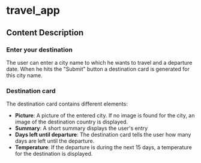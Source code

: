 # travel_app

## Content Description

### Enter your destination
The user can enter a city name to which he wants to travel and a departure date. When he hits the "Submit" button a destination card is generated for this city name.

### Destination card
The destination card contains different elements:
- __Picture__: A picture of the entered city. If no image is found for the city, an image of the destination country is displayed.
- __Summary__: A short summary displays the user's entry
- __Days left until departure__: The destination card tells the user how many days are left until the departure.
- __Temperature__: If the departure is during the next 15 days, a temperature for the destination is displayed.